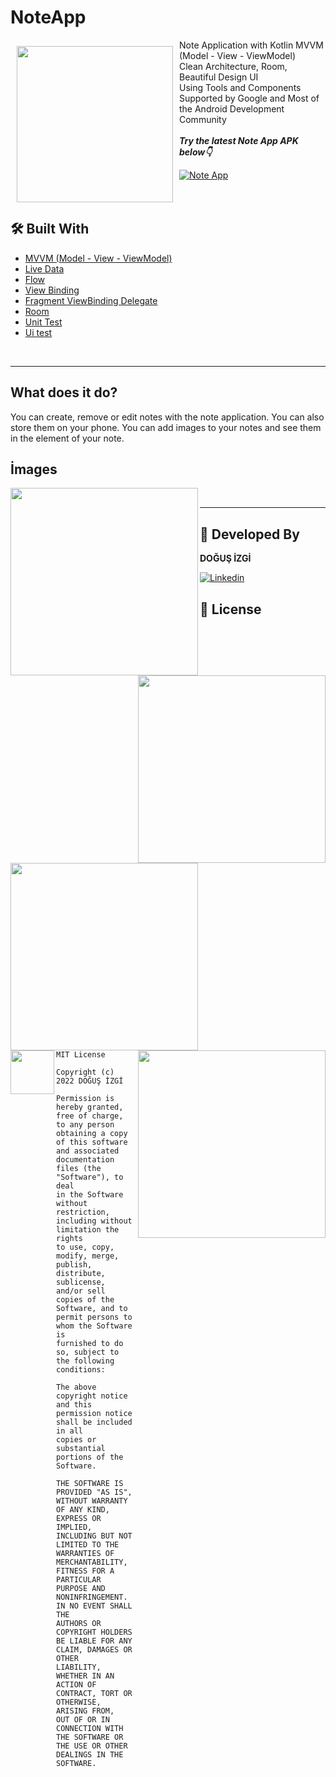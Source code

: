 # NoteApp

<img src="https://img.icons8.com/bubbles/250/apple-notes.png" align="left"
width="250" hspace="10" vspace="10">

Note Application with Kotlin MVVM (Model - View - ViewModel) </br>Clean Architecture, Room, Beautiful Design UI</br>
Using Tools and Components Supported by Google and Most of the Android Development Community</br></br>***Try the latest Note App APK below👇***

[![Note App](https://img.shields.io/badge/Note%20App-APK-green)]()</br></br></br>

## 🛠 Built With

- [MVVM (Model - View - ViewModel)](https://developer.android.com/topic/architecture)
- [Live Data](https://developer.android.com/topic/libraries/architecture/livedata)
- [Flow](https://developer.android.com/kotlin/flow)
- [View Binding](https://developer.android.com/topic/libraries/view-binding)
- [Fragment ViewBinding Delegate](https://github.com/Zhuinden/fragmentviewbindingdelegate-kt)
- [Room](https://developer.android.com/training/data-storage/room)
- [Unit Test](https://developer.android.com/training/testing/local-tests)
- [Ui test](https://developer.android.com/training/testing/espresso)
  
&nbsp;

---
## What does it do?

You can create, remove or edit notes with the note application. You can also store them on your phone. You can add images to your notes and see them in the element of your note.</br>

## İmages

<div align="center">
   <img src="https://github.com/dodoizgi/NoteApp/blob/main/images/Screenshot_20240219_225927.png" width="300" align="left"/> 
   <img src="https://github.com/dodoizgi/NoteApp/blob/main/images/Screenshot_20240219_225952.png" width="300" align="right"/>
</div>

<div align="center">
   <img src="https://github.com/dodoizgi/NoteApp/blob/main/images/Screenshot_20240219_230037.png" width="300" align="left"/> 
   <img src="https://github.com/dodoizgi/NoteApp/blob/main/images/Screenshot_20240219_230046.png" width="300" align="right"/>
</div>

&nbsp;

---
## 👨 Developed By 

 <img src="https://avatars.githubusercontent.com/u/45079943?s=400&u=830726a66e22b07a8f057e4f0790711a6e106196&v=4" width="70" align="left">



**DOĞUŞ İZGİ**

[![Linkedin](https://img.shields.io/badge/-linkedin-blue?logo=linkedin)](https://www.linkedin.com/in/doğuş-izgi-396554185/)


📄 License 
-------

```
MIT License

Copyright (c) 2022 DOĞUŞ İZGİ

Permission is hereby granted, free of charge, to any person obtaining a copy
of this software and associated documentation files (the "Software"), to deal
in the Software without restriction, including without limitation the rights
to use, copy, modify, merge, publish, distribute, sublicense, and/or sell
copies of the Software, and to permit persons to whom the Software is
furnished to do so, subject to the following conditions:

The above copyright notice and this permission notice shall be included in all
copies or substantial portions of the Software.

THE SOFTWARE IS PROVIDED "AS IS", WITHOUT WARRANTY OF ANY KIND, EXPRESS OR
IMPLIED, INCLUDING BUT NOT LIMITED TO THE WARRANTIES OF MERCHANTABILITY,
FITNESS FOR A PARTICULAR PURPOSE AND NONINFRINGEMENT. IN NO EVENT SHALL THE
AUTHORS OR COPYRIGHT HOLDERS BE LIABLE FOR ANY CLAIM, DAMAGES OR OTHER
LIABILITY, WHETHER IN AN ACTION OF CONTRACT, TORT OR OTHERWISE, ARISING FROM,
OUT OF OR IN CONNECTION WITH THE SOFTWARE OR THE USE OR OTHER DEALINGS IN THE
SOFTWARE.
```
